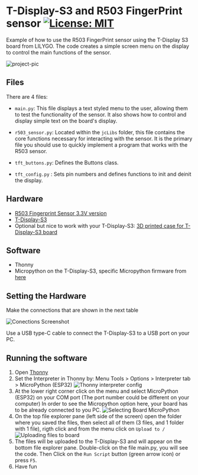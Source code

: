 # T-Display-S3 and R503 FingerPrint sensor [![License: MIT](https://img.shields.io/badge/License-MIT-yellow.svg)](https://opensource.org/licenses/MIT)

Example of how to use the R503 FingerPrint sensor using the T-Display S3 board from LILYGO. The code creates a simple screen menu on the display to control the main functions of the sensor.

![project-pic](https://github.com/jcKarurosu/PuertaDigital/blob/master/sensor_project.jpg?raw=true)

## Files

There are 4 files:

- `main.py`: This file displays a text styled menu to the user, allowing them to test the functionality of the sensor. It also shows how to control and display simple text on the board's display.

- `r503_sensor.py`: Located within the `jcLibs` folder, this file contains the core functions necessary for interacting with the sensor. It is the primary file you should use to quickly implement a program that works with the R503 sensor. 

- `tft_buttons.py`: Defines the Buttons class.

- `tft_config.py` : Sets pin numbers and defines functions to init and deinit the display.

## Hardware

- [R503 Fingerprint Sensor 3.3V version](https://zjgrow.com/grow-r503-new-circular-round-two-color-ring-indicator-led-control-dc33v-mx10-6pin-capacitive-fingerprint-module-sensor-scanner-p2112363.html)
- [T-Display-S3](https://lilygo.cc/products/t-display-s3)
- Optional but nice to work with your T-Display-S3: [3D printed case for T-Display-S3 board](https://cults3d.com/es/modelo-3d/artilugios/case-for-lilygo-t-display-s3)

## Software

- Thonny
- Micropython on the T-Display-S3, specific Micropython firmware from [here](https://github.com/russhughes/s3lcd/tree/main)

## Setting the Hardware

Make the connections that are shown in the next table

![Conections Screenshot](https://github.com/jcKarurosu/PuertaDigital/blob/3e25b58e8b9a72f8de88a6904444b84a41dc4ec0/T-Display-S3_R503_Sensor/Conections.png)

Use a USB type-C cable to connect the T-Display-S3 to a USB port on your PC.

## Running the software

1. Open [Thonny](https://thonny.org/)
2. Set the Interpreter in Thonny by: Menu Tools > Options > Interpreter tab > MicroPython (ESP32)
	![Thonny interpreter config](https://github.com/jcKarurosu/PuertaDigital/blob/80c16f2bb748203de4a7a5a559c7a55a0b3d94e6/T-Display-S3_R503_Sensor/Thonny_interprete.png)
3. At the lower right corner click on the menu and select MicroPython (ESP32) on your COM port (The port number could be different on your computer) In order to see the Micropython option here, your board has to be already connected to you PC.
	![Selecting Board MicroPython](https://github.com/jcKarurosu/PuertaDigital/blob/8ce96a8e7f4b7a91a6f0fc7d72dadc7cc567d57c/T-Display-S3_R503_Sensor/Select_Board.png)
4. On the top file explorer pane (left side of the screen) open the folder where you saved the files, then select all of them (3 files, and 1 folder with 1 file), rigth click and from the menu click on `Upload to / `
	![Uploading files to board](https://github.com/jcKarurosu/PuertaDigital/blob/8ce96a8e7f4b7a91a6f0fc7d72dadc7cc567d57c/T-Display-S3_R503_Sensor/Subir_archivos_a_tarjeta.png)
5. The files will be uploaded to the T-Display-S3 and will appear on the bottom file explorer pane. Double-click on the file main.py, you will see the code. Then Click on the `Run Script`  button (green arrow icon) or press `F5`.
6. Have fun
